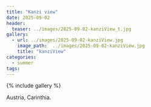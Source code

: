 ```yaml
---
title: "Kanzi view"
date: 2025-09-02
header:
  teaser: ../images/2025-09-02-kanziView_t.jpg
gallery:
  - url: ../images/2025-09-02-kanziView.jpg
    image_path:  ../images/2025-09-02-kanziView.jpg
    title: "kanziView"
categories:
  - summer
tags:
---
```


{% include gallery %}

Austria, Carinthia.
